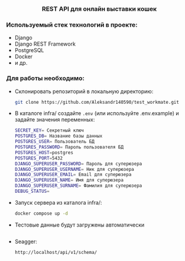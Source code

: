  <h3 align="center">REST API для онлайн выставки кошек</h3>


### Используемый стек технологий в проекте:
* Django
* Django REST Framework
* PostgreSQL
* Docker
* и др.

### Для работы необходимо:
* Склонировать репозиторий в локальную директорию:
  ```sh
  git clone https://github.com/Aleksandr140590/test_workmate.git
  ```
* В каталоге infra/ создайте ```.env``` (или используйте .env.example) и задайте значения переменных:
    ```sh
  SECRET_KEY= Секретный ключ
  POSTGRES_DB= Название базы данных
  POSTGRES_USER= Пользователь БД
  POSTGRES_PASSWORD= Пароль пользователя БД
  POSTGRES_HOST=postgres
  POSTGRES_PORT=5432
  DJANGO_SUPERUSER_PASSWORD= Пароль для суперюзера
  DJANGO_SUPERUSER_USERNAME= Ник для суперюзера
  DJANGO_SUPERUSER_EMAIL= Email для суперюзера
  DJANGO_SUPERUSER_NAME= Имя для суперюзера
  DJANGO_SUPERUSER_SURNAME= Фамилия для суперюзера
  DEBUG_STATUS=
    ```
* Запуск сервера из каталога infra/:
    ```sh
    docker compose up -d
    ```
* Тестовые данные будут загружены автоматически
    ```
* Seagger:
  ```
  http://localhost/api/v1/schema/
  ```
